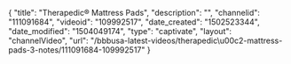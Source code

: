 {
    "title": "Therapedic&reg; Mattress Pads",
    "description": "",
    "channelid": "111091684",
    "videoid": "109992517",
    "date_created": "1502523344",
    "date_modified": "1504049174",
    "type": "captivate",
    "layout": "channelVideo",
    "url": "\/bbbusa-latest-videos\/therapedic\u00c2-mattress-pads-3-notes\/111091684-109992517"
}